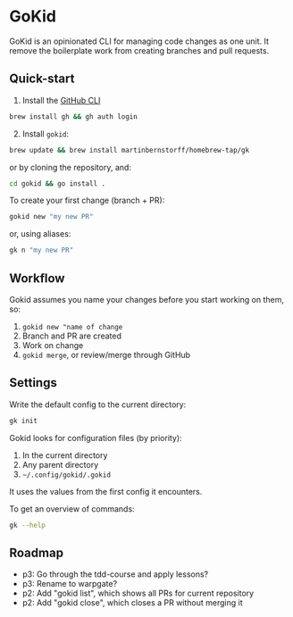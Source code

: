 # GoKid

GoKid is an opinionated CLI for managing code changes as one unit. It remove the boilerplate work from creating branches and pull requests.

## Quick-start
1. Install the [GitHub CLI](https://cli.github.com/)

```bash
brew install gh && gh auth login
```

2. Install `gokid`:

```bash
brew update && brew install martinbernstorff/homebrew-tap/gk
```

or by cloning the repository, and:

```bash
cd gokid && go install .
```

To create your first change (branch + PR):

```bash
gokid new "my new PR"
```

or, using aliases:

```bash
gk n "my new PR"
```

## Workflow
Gokid assumes you name your changes before you start working on them, so:
1. `gokid new "name of change`
2. Branch and PR are created
3. Work on change
4. `gokid merge`, or review/merge through GitHub 

## Settings
Write the default config to the current directory:

```bash
gk init
```

Gokid looks for configuration files (by priority): 
1. In the current directory
2. Any parent directory
3. `~/.config/gokid/.gokid` 

It uses the values from the first config it encounters.

To get an overview of commands:

```bash
gk --help
```

## Roadmap
* p3: Go through the tdd-course and apply lessons?
* p3: Rename to warpgate?
* p2: Add "gokid list", which shows all PRs for current repository
* p2: Add "gokid close", which closes a PR without merging it
